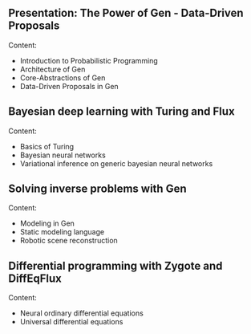 ## Presentation: The Power of Gen - Data-Driven Proposals

Content:

* Introduction to Probabilistic Programming
* Architecture of Gen
* Core-Abstractions of Gen
* Data-Driven Proposals in Gen

## Bayesian deep learning with Turing and Flux

Content:

* Basics of Turing
* Bayesian neural networks
* Variational inference on generic bayesian neural networks

## Solving inverse problems with Gen

Content:

* Modeling in Gen
* Static modeling language
* Robotic scene reconstruction

## Differential programming with Zygote and DiffEqFlux

Content: 

* Neural ordinary differential equations
* Universal differential equations
